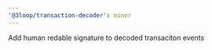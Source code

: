 ```yaml
---
'@3loop/transaction-decoder': minor
---
```


Add human redable signature to decoded transaciton events
